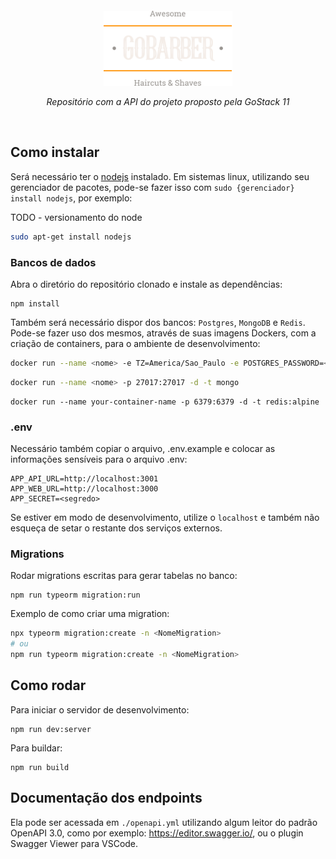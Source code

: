 <div align="center" style="margin-top: 20px">
  <a href="/"><img style="background-color: #202020" src="./src/shared/assets/logo.svg" height="120" /></a>
</p>
 <p align="center"><em>Repositório com a API do projeto proposto pela GoStack 11</em></p>
 <br>
</div>

## Como instalar
Será necessário ter o [nodejs]() instalado. Em sistemas linux, utilizando seu gerenciador de pacotes, pode-se fazer isso com `sudo {gerenciador} install nodejs`, por exemplo:

TODO - versionamento do node

```bash
sudo apt-get install nodejs
```
### Bancos de dados
Abra o diretório do repositório clonado e instale as dependências:
```
npm install
```
Também será necessário dispor dos bancos: `Postgres`, `MongoDB` e `Redis`. Pode-se fazer uso dos mesmos, através de suas imagens Dockers, com a criação de containers, para o ambiente de desenvolvimento:

```bash
docker run --name <nome> -e TZ=America/Sao_Paulo -e POSTGRES_PASSWORD=<senha> -p 5432:5432 -d postgres
```

```bash
docker run --name <nome> -p 27017:27017 -d -t mongo
```

```
docker run --name your-container-name -p 6379:6379 -d -t redis:alpine
```

### .env
Necessário também copiar o arquivo, .env.example e colocar as informações sensíveis para o arquivo .env:
```
APP_API_URL=http://localhost:3001
APP_WEB_URL=http://localhost:3000
APP_SECRET=<segredo>
```
Se estiver em modo de desenvolvimento, utilize o `localhost` e também não esqueça de setar o restante dos serviços externos.

### Migrations
Rodar migrations escritas para gerar tabelas no banco:
```
npm run typeorm migration:run
```

Exemplo de como criar uma migration:
```bash
npx typeorm migration:create -n <NomeMigration>
# ou
npm run typeorm migration:create -n <NomeMigration>
```

## Como rodar
Para iniciar o servidor de desenvolvimento:
```
npm run dev:server
```
Para buildar:
```
npm run build
```

## Documentação dos endpoints
Ela pode ser acessada em  `./openapi.yml` utilizando algum leitor do padrão OpenAPI 3.0, como por exemplo: https://editor.swagger.io/, ou o plugin Swagger Viewer para VSCode.
